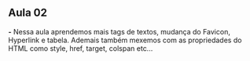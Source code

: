 ## Aula 02

**-** Nessa aula aprendemos mais tags de textos, mudança do Favicon, Hyperlink e tabela. Ademais também mexemos com as propriedades do HTML como style, href, target, colspan etc...